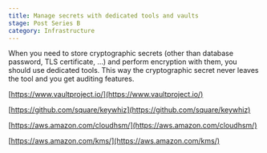 ```yaml
---
title: Manage secrets with dedicated tools and vaults
stage: Post Series B
category: Infrastructure
---
```

When you need to store cryptographic secrets (other than database password, TLS certificate, …) and perform encryption with them, you should use dedicated tools. This way the cryptographic secret never leaves the tool and you get auditing features.

[https://www.vaultproject.io/](https://www.vaultproject.io/)

[https://github.com/square/keywhiz](https://github.com/square/keywhiz)

[https://aws.amazon.com/cloudhsm/](https://aws.amazon.com/cloudhsm/)

[https://aws.amazon.com/kms/](https://aws.amazon.com/kms/)
